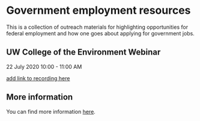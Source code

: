 # Government employment resources

This is a collection of outreach materials for highlighting opportunities for federal employment and how one goes about applying for government jobs.

## UW College of the Environment Webinar

22 July 2020
10:00 - 11:00 AM

[add link to recording here](https://www.youtube.com/watch?v=Oqhw8scX9L8)

## More information

You can find more information [here](https://govt-jobs.netlify.app/).
